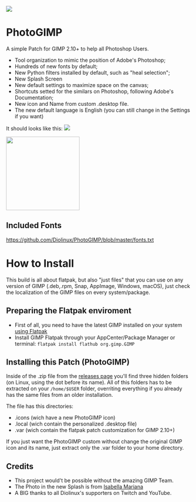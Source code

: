 ![](https://github.com/Diolinux/PhotoGIMP/blob/master/.var/app/org.gimp.GIMP/config/GIMP/2.10/splashes/photogimp-diolinux-splash.png)

# PhotoGIMP
A simple Patch for GIMP 2.10+ to help all Photoshop Users.

* Tool organization to mimic the position of Adobe's Photoshop;
* Hundreds of new fonts by default;
* New Python filters installed by default, such as "heal selection";
* New Splash Screen
* New default settings to maximize space on the canvas;
* Shortcuts setted for the similars on Photoshop, following Adobe's Documentation;
* New icon and Name from custom .desktop file.
* The new default language is English (you can still change in the Settings if you want)

It should looks like this:
![](https://github.com/Diolinux/PhotoGIMP/blob/master/2020-06-22_12-06.png
)


<img src="https://github.com/Diolinux/PhotoGIMP/blob/master/.icons/photogimp.png" data-canonical-src="https://github.com/Diolinux/PhotoGIMP/blob/master/.icons/photogimp.png" width="200" height="200" />

## Included Fonts

https://github.com/Diolinux/PhotoGIMP/blob/master/fonts.txt

# How to Install

This build is all about flatpak, but also "just files" that you can use on any version of GIMP (.deb,.rpm, Snap, AppImage, Windows, macOS), just check the localization of the GIMP files on every system/package.

## Preparing the Flatpak enviroment

* First of all, you need to have the latest GIMP installed on your system [using Flatpak](https://flatpak.org/setup/)
* Install GIMP Flatpak through your AppCenter/Package Manager or terminal:
```flatpak install flathub org.gimp.GIMP```

## Installing this Patch (PhotoGIMP)

Inside of the .zip file from the [releases page](https://github.com/Diolinux/PhotoGIMP/releases) you'll find three hidden folders (on Linux, using the dot before its name). All of this folders has to be extracted on your ```/home/$USER``` folder, overriting everything if you already has the same files from an older installation.

The file has this directories:

* .icons (wich have a new PhotoGIMP icon)
* .local (wich contain the personalized .desktop file)
* .var (wich contain the flatpak patch customization for GIMP 2.10+)

If you just want the PhotoGIMP custom without change the original GIMP icon and its name, just extract only the .var folder to your home directory.

## Credits

* This project would't be possible without the amazing GIMP Team.
* The Photo in the new Splash is from [Isabella Mariana](https://www.pexels.com/pt-br/@isabella-mariana-1022505)
* A BIG thanks to all Diolinux's supporters on Twitch and YouTube.
